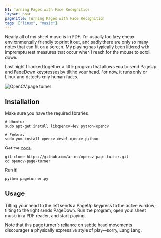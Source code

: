 ```yaml
---
h1: Turning Pages with Face Recognition
layout: post
pagetitle: Turning Pages with Face Recognition
tags: ["linux", "music"]
---
```

Nearly all of my sheet music is in PDF. I'm usually too ~~lazy~~&nbsp;~~cheap~~ environmentally friendly to print it out, and sadly there are only so many notes that can fit on a screen. My playing has typically been littered with impromptu rest measures that occur when I reach for the mouse to scroll down.

Last night I hacked together a little program that allows you to send PageUp and PageDown keypresses by tilting your head. For now, it runs only on Linux and detects only human faces.

<div class="text-centered">
  <img alt="OpenCV page turner" src="/img/page-turner.jpg">
</div>

## Installation

Make sure you have the required libraries.

```shell
# Ubuntu:
sudo apt-get install libopencv-dev python-opencv

# Fedora:
sudo yum install opencv-devel opencv-python
```

Get the [code](https://github.com/artnc/opencv-page-turner).

```shell
git clone https://github.com/artnc/opencv-page-turner.git
cd opencv-page-turner
```

Run it!

```shell
python pageturner.py
```

## Usage

Tilting your head to the left sends a PageUp keypress to the active window; tilting to the right sends PageDown. Run the program, open your sheet music in a PDF reader, and start playing.

Note that this page turner's reliance on subtle head movements discourages a physically expressive style of play&mdash;sorry, Lang Lang.
